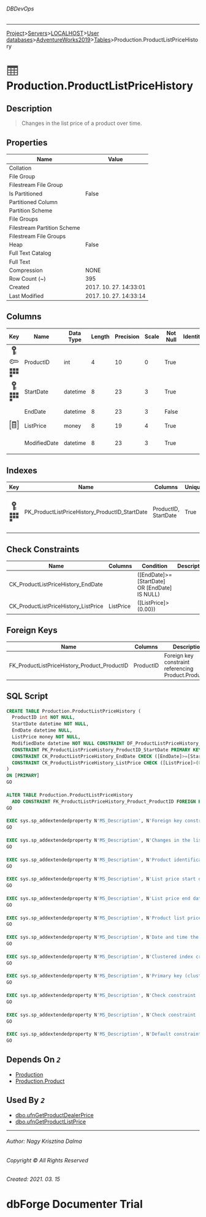 ###### DBDevOps
___
[Project](../../../../../startpage.md)>[Servers](../../../../Servers.md)>[LOCALHOST](../../../LOCALHOST.md)>[User databases](../../UserDatabases.md)>[AdventureWorks2019](../AdventureWorks2019.md)>[Tables](Tables.md)>Production.ProductListPriceHistory


# ![logo](../../../../../Images/table.svg) Production.ProductListPriceHistory

## <a name="#Description"></a>Description
> Changes in the list price of a product over time.
## <a name="#Properties"></a>Properties
|Name|Value|
|---|---|
|Collation||
|File Group||
|Filestream File Group||
|Is Partitioned|False|
|Partitioned Column||
|Partition Scheme||
|File Groups||
|Filestream Partition Scheme||
|Filestream File Groups||
|Heap|False|
|Full Text Catalog||
|Full Text||
|Compression|NONE|
|Row Count (~)|395|
|Created|2017. 10. 27. 14:33:01|
|Last Modified|2017. 10. 27. 14:33:14|


## <a name="#Columns"></a>Columns
|Key|Name|Data Type|Length|Precision|Scale|Not Null|Identity|Rule|Default|Computed|Persisted|Description
|---|---|---|---|---|---|---|---|---|---|---|---|---
|[![Primary Key PK_ProductListPriceHistory_ProductID_StartDate](../../../../../Images/primarykey.svg)](#Indexes)[![Foreign Keys FK_ProductListPriceHistory_Product_ProductID: Production.Product](../../../../../Images/foreignkey.svg)](#ForeignKeys)[![Cluster Key PK_ProductListPriceHistory_ProductID_StartDate](../../../../../Images/Cluster.svg)](#Indexes)|ProductID|int|4|10|0|True||||False|False|Product identification number. Foreign key to Product.ProductID|
|[![Primary Key PK_ProductListPriceHistory_ProductID_StartDate](../../../../../Images/primarykey.svg)](#Indexes)[![Cluster Key PK_ProductListPriceHistory_ProductID_StartDate](../../../../../Images/Cluster.svg)](#Indexes)|StartDate|datetime|8|23|3|True||||False|False|List price start date.|
||EndDate|datetime|8|23|3|False||||False|False|List price end date|
|[![Check Constraint CK_ProductListPriceHistory_ListPrice](../../../../../Images/checkconstraint.svg)](#CheckConstraints)|ListPrice|money|8|19|4|True||||False|False|Product list price.|
||ModifiedDate|datetime|8|23|3|True|||(getdate())|False|False|Date and time the record was last updated.|

## <a name="#Indexes"></a>Indexes
|Key|Name|Columns|Unique|Type|Description
|---|---|---|---|---|---
|[![Primary Key PK_ProductListPriceHistory_ProductID_StartDate](../../../../../Images/primarykey.svg)](#Indexes)[![Cluster Key PK_ProductListPriceHistory_ProductID_StartDate](../../../../../Images/Cluster.svg)](#Indexes)|PK_ProductListPriceHistory_ProductID_StartDate|ProductID, StartDate|True||Clustered index created by a primary key constraint.|

## <a name="#CheckConstraints"></a>Check Constraints
|Name|Columns|Condition|Description
|---|---|---|---
|CK_ProductListPriceHistory_EndDate||([EndDate]>=[StartDate] OR [EndDate] IS NULL)||
|CK_ProductListPriceHistory_ListPrice|ListPrice|([ListPrice]>(0.00))||

## <a name="#ForeignKeys"></a>Foreign Keys
|Name|Columns|Description
|---|---|---
|FK_ProductListPriceHistory_Product_ProductID|ProductID|Foreign key constraint referencing Product.ProductID.|

## <a name="#SqlScript"></a>SQL Script
```SQL
CREATE TABLE Production.ProductListPriceHistory (
  ProductID int NOT NULL,
  StartDate datetime NOT NULL,
  EndDate datetime NULL,
  ListPrice money NOT NULL,
  ModifiedDate datetime NOT NULL CONSTRAINT DF_ProductListPriceHistory_ModifiedDate DEFAULT (getdate()),
  CONSTRAINT PK_ProductListPriceHistory_ProductID_StartDate PRIMARY KEY CLUSTERED (ProductID, StartDate),
  CONSTRAINT CK_ProductListPriceHistory_EndDate CHECK ([EndDate]>=[StartDate] OR [EndDate] IS NULL),
  CONSTRAINT CK_ProductListPriceHistory_ListPrice CHECK ([ListPrice]>(0.00))
)
ON [PRIMARY]
GO

ALTER TABLE Production.ProductListPriceHistory
  ADD CONSTRAINT FK_ProductListPriceHistory_Product_ProductID FOREIGN KEY (ProductID) REFERENCES Production.Product (ProductID)
GO

EXEC sys.sp_addextendedproperty N'MS_Description', N'Foreign key constraint referencing Product.ProductID.', 'SCHEMA', N'Production', 'TABLE', N'ProductListPriceHistory', 'CONSTRAINT', N'FK_ProductListPriceHistory_Product_ProductID'
GO

EXEC sys.sp_addextendedproperty N'MS_Description', N'Changes in the list price of a product over time.', 'SCHEMA', N'Production', 'TABLE', N'ProductListPriceHistory'
GO

EXEC sys.sp_addextendedproperty N'MS_Description', N'Product identification number. Foreign key to Product.ProductID', 'SCHEMA', N'Production', 'TABLE', N'ProductListPriceHistory', 'COLUMN', N'ProductID'
GO

EXEC sys.sp_addextendedproperty N'MS_Description', N'List price start date.', 'SCHEMA', N'Production', 'TABLE', N'ProductListPriceHistory', 'COLUMN', N'StartDate'
GO

EXEC sys.sp_addextendedproperty N'MS_Description', N'List price end date', 'SCHEMA', N'Production', 'TABLE', N'ProductListPriceHistory', 'COLUMN', N'EndDate'
GO

EXEC sys.sp_addextendedproperty N'MS_Description', N'Product list price.', 'SCHEMA', N'Production', 'TABLE', N'ProductListPriceHistory', 'COLUMN', N'ListPrice'
GO

EXEC sys.sp_addextendedproperty N'MS_Description', N'Date and time the record was last updated.', 'SCHEMA', N'Production', 'TABLE', N'ProductListPriceHistory', 'COLUMN', N'ModifiedDate'
GO

EXEC sys.sp_addextendedproperty N'MS_Description', N'Clustered index created by a primary key constraint.', 'SCHEMA', N'Production', 'TABLE', N'ProductListPriceHistory', 'INDEX', N'PK_ProductListPriceHistory_ProductID_StartDate'
GO

EXEC sys.sp_addextendedproperty N'MS_Description', N'Primary key (clustered) constraint', 'SCHEMA', N'Production', 'TABLE', N'ProductListPriceHistory', 'CONSTRAINT', N'PK_ProductListPriceHistory_ProductID_StartDate'
GO

EXEC sys.sp_addextendedproperty N'MS_Description', N'Check constraint [EndDate] >= [StartDate] OR [EndDate] IS NULL', 'SCHEMA', N'Production', 'TABLE', N'ProductListPriceHistory', 'CONSTRAINT', N'CK_ProductListPriceHistory_EndDate'
GO

EXEC sys.sp_addextendedproperty N'MS_Description', N'Check constraint [ListPrice] > (0.00)', 'SCHEMA', N'Production', 'TABLE', N'ProductListPriceHistory', 'CONSTRAINT', N'CK_ProductListPriceHistory_ListPrice'
GO

EXEC sys.sp_addextendedproperty N'MS_Description', N'Default constraint value of GETDATE()', 'SCHEMA', N'Production', 'TABLE', N'ProductListPriceHistory', 'CONSTRAINT', N'DF_ProductListPriceHistory_ModifiedDate'
GO
```

## <a name="#DependsOn"></a>Depends On _`2`_
- [Production](../Security/Schemas/Production.md)
- [Production.Product](Production.Product.md)


## <a name="#UsedBy"></a>Used By _`2`_
- [dbo.ufnGetProductDealerPrice](../Programmability/Functions/ScalarValuedFunctions/dbo.ufnGetProductDealerPrice.md)
- [dbo.ufnGetProductListPrice](../Programmability/Functions/ScalarValuedFunctions/dbo.ufnGetProductListPrice.md)


___
###### Author: Nagy Krisztina Dalma
###### Copyright © All Rights Reserved
###### Created: 2021. 03. 15

# dbForge Documenter Trial